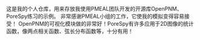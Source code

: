 这是我的个人仓库，用来存放我使用PMEAL团队开发的开源库OpenPNM、PoreSpy练习的示例。
非常感谢PMEAL小组的工作，它使我的模拟变得容易接受！
OpenPNM的可视化模块做的非常好！PoreSpy有许多应用于2D图像的统计函数，像两点相关函数、弦长分布函数等，十分有用！
